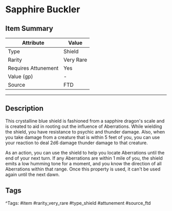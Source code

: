 # Sapphire Buckler

## Item Summary

| Attribute            | Value                        |
|----------------------|------------------------------|
| Type                 | Shield |
| Rarity               | Very Rare             |
| Requires Attunement  | Yes                |
| Value (gp)           | -    |
| Source               | FTD |

---

## Description

This crystalline blue shield is fashioned from a sapphire dragon's scale and is created to aid in rooting out the influence of Aberrations. While wielding the shield, you have resistance to psychic and thunder damage. Also, when you take damage from a creature that is within 5 feet of you, you can use your reaction to deal 2d6 damage thunder damage to that creature.

As an action, you can use the shield to help you locate Aberrations until the end of your next turn. If any Aberrations are within 1 mile of you, the shield emits a low humming tone for a moment, and you know the direction of all Aberrations within that range. Once this property is used, it can't be used again until the next dawn.

## Tags

^Tags: #item #rarity_very_rare #type_shield #attunement #source_ftd
